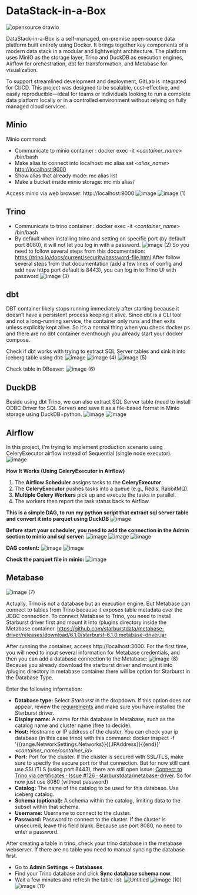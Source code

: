# DataStack-in-a-Box
![opensource drawio](https://github.com/user-attachments/assets/76cb6699-b437-4e27-804b-7767d4fdb03f)

DataStack-in-a-Box is a self-managed, on-premise open-source data platform built entirely using Docker. It brings together key components of a modern data stack in a modular and lightweight architecture. The platform uses MinIO as the storage layer, Trino and DuckDB as execution engines, Airflow for orchestration, dbt for transformation, and Metabase for visualization. 

To support streamlined development and deployment, GitLab is integrated for CI/CD. This project was designed to be scalable, cost-effective, and easily reproducible—ideal for teams or individuals looking to run a complete data platform locally or in a controlled environment without relying on fully managed cloud services.


## Minio
Minio command:
- Communicate to minio container : docker exec -it <*container_name*> /bin/bash
- Make alias to connect into localhost: mc alias set <_alias_name_> [http://localhost:9000](http://localhost:9000/) <access-key> <secret-key>
- Show alias that already made: mc alias list
- Make a bucket inside minio storage: mc mb alias/<bucket-name>

Access minio via web browser: http://localhost:9000
![image](https://github.com/user-attachments/assets/5ba904d7-d24e-487d-836b-b545f4648288)
![image (1)](https://github.com/user-attachments/assets/6a389da8-adac-4f8b-9720-04ea377c2459)

## Trino
- Communicate to trino container : docker exec -it <*container_name*> /bin/bash
- By default when installing trino and setting on specific port (by default port 8080), it will not let you log in with a password.
![image (2)](https://github.com/user-attachments/assets/e01f8a24-23c5-4d72-b8c9-db0975243f0d)
So you need to follow several steps from this documentation: https://trino.io/docs/current/security/password-file.html
After follow several steps from that documentation (add a few lines of config and add new https port default is 8443), you can log in to Trino UI with password
![image (3)](https://github.com/user-attachments/assets/17d5a6da-39ee-4807-a6fb-836e76237863)

## dbt
DBT container likely stops running immediately after starting because it doesn’t have a persistent process keeping it alive. Since dbt is a CLI tool and not a long-running service, the container only runs and then exits unless explicitly kept alive. So it’s a normal thing when you check docker ps and there are no dbt container eventhough you already start your docker compose.

Check if dbt works with trying to extract SQL Server tables and sink it into iceberg table using dbt:
![image](https://github.com/user-attachments/assets/1fe905e6-6d15-4d5a-86ac-82fd4c9d6ac5)
![image (4)](https://github.com/user-attachments/assets/a2c80cef-6f72-4d56-98da-a420f5678454)
![image (5)](https://github.com/user-attachments/assets/54dc10c7-76f4-435c-8010-2ac4e03ca8c8)

Check table in DBeaver:
![image (6)](https://github.com/user-attachments/assets/dadac6ac-33bb-4ff7-9dae-8868c1947501)

## DuckDB
Beside using dbt Trino, we can also extract SQL Server table (need to install ODBC Driver for SQL Server) and save it as a file-based format in Minio storage using DuckDB+python.
![image](https://github.com/user-attachments/assets/7fc081e9-437a-413d-ac93-344f3f5a93af)
![image](https://github.com/user-attachments/assets/19c0bffc-67cf-49c5-b35a-b59de91c8b63)

## Airflow
In this project, I'm trying to implement production scenario using CeleryExecutor airflow instead of Sequential (single node executor). 
![image](https://github.com/user-attachments/assets/005d64d1-cb4d-43ef-999e-ef4549a5e08c)

**How It Works (Using CeleryExecutor in Airflow)**

1. The **Airflow Scheduler** assigns tasks to the **CeleryExecutor**.
2. The **CeleryExecutor** pushes tasks into a queue (e.g., Redis, RabbitMQ).
3. **Multiple Celery Workers** pick up and execute the tasks in parallel.
4. The workers then report the task status back to Airflow.

**This is a simple DAG, to run my python script that extract sql server table and convert it into parquet using DuckDB**
![image](https://github.com/user-attachments/assets/70f60dc5-f868-459f-9f04-e6f5b3dd7b98)

**Before start your scheduler, you need to add the connection in the Admin section to minio and sql server:**
![image](https://github.com/user-attachments/assets/93efe9f7-7ee7-45a3-8c72-9c5fe9647f6e)
![image](https://github.com/user-attachments/assets/946dad7d-7426-47bc-a25e-43b45933e395)
![image](https://github.com/user-attachments/assets/75d1d236-d986-4324-ba6a-a90391b0743e)

**DAG content:**
![image](https://github.com/user-attachments/assets/74907590-0567-4e76-9676-6293b26f3d60)
![image](https://github.com/user-attachments/assets/4b94f45f-7bdd-4b9d-85ac-9a54f44c2a28)

**Check the parquet file in minio:**
![image](https://github.com/user-attachments/assets/5a95ecdb-75a2-4fa3-91e5-b857e5804a8f)

## Metabase
![image (7)](https://github.com/user-attachments/assets/ccc86b7b-2255-47fe-979c-1076d7230de8)

Actually, Trino is not a database but an execution engine. But Metabase can connect to tables from Trino because it exposes table metadata over the JDBC connection.
To connect Metabase to Trino, you need to install Starburst driver first and mount it into /plugins directory inside the Metabase container. https://github.com/starburstdata/metabase-driver/releases/download/6.1.0/starburst-6.1.0.metabase-driver.jar

After running the container, access http://localhost:3000. For the first time, you will need to input several information for Metabase credentials, and then you can add a database connection to the Metabase:
![image (8)](https://github.com/user-attachments/assets/f7d31456-ca73-4f57-b23a-d11d8769357c)
Because you already download the starburst driver and mount it into /plugins directory in metabase container there will be option for Starburst in the Database Type.

Enter the following information:
- **Database type:** Select *Starburst* in the dropdown. If this option does not appear, review the [requirements](https://docs.starburst.io/clients/metabase.html#requirements) and make sure you have installed the Starburst driver.
- **Display name:** A name for this database in Metabase, such as the catalog name and cluster name (free to decide).
- **Host:** Hostname or IP address of the cluster.
    You can check your ip database (in this case trino) with this command:
    docker inspect -f '{{range.NetworkSettings.Networks}}{{.IPAddress}}{{end}}' <_container_name/container_id_>
- **Port:** Port for the cluster. If the cluster is secured with SSL/TLS, make sure to specify the secure port for that connection. 
    But for now still cant use SSL/TLS (using port 8443), there are still open issue: [Connect to Trino via certificates · Issue #126 · starburstdata/metabase-driver](https://github.com/starburstdata/metabase-driver/issues/126). So for now just use 8080 (without password)
- **Catalog:** The name of the catalog to be used for this database. Use iceberg catalog.
- **Schema (optional):** A schema within the catalog, limiting data to the subset within that schema.
- **Username:** Username to connect to the cluster.
- **Password:** Password to connect to the cluster. If the cluster is unsecured, leave this field blank. Because use port 8080, no need to enter a password.

After creating a table in trino, check your trino database in the metabase webserver. If there are no table you need to manual syncing the database first.

- Go to **Admin Settings** → **Databases**.
- Find your Trino database and click **Sync database schema now**.
- Wait a few minutes and refresh the table list.
![Untitled](https://github.com/user-attachments/assets/68708917-e1f6-452a-8cbb-7bbaa4a1a739)
![image (10)](https://github.com/user-attachments/assets/8a6a36aa-d196-4863-8f69-1ede823d36fc)
![image (11)](https://github.com/user-attachments/assets/185bab10-6c98-4335-a927-8f00798915d3)



